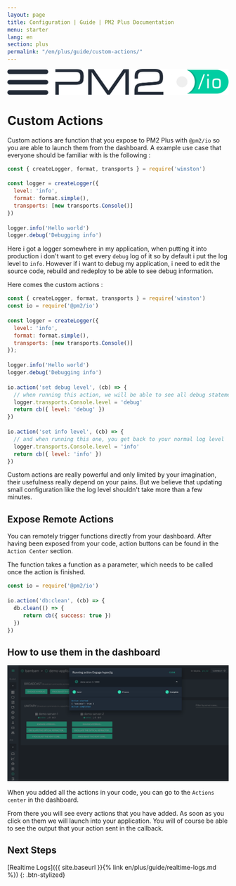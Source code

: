 ```yaml
---
layout: page
title: Configuration | Guide | PM2 Plus Documentation
menu: starter
lang: en
section: plus
permalink: "/en/plus/guide/custom-actions/"
---
```


![pm2io](https://raw.githubusercontent.com/keymetrics/branding/master/logos/pm2ioAPM/io-white.png)

# Custom Actions

Custom actions are function that you expose to PM2 Plus with `@pm2/io` so you are able to launch them from the dashboard.
A example use case that everyone should be familiar with is the following :

```javascript
const { createLogger, format, transports } = require('winston')

const logger = createLogger({
  level: 'info',
  format: format.simple(),
  transports: [new transports.Console()]
})

logger.info('Hello world')
logger.debug('Debugging info')
```

Here i got a logger somewhere in my application, when putting it into production i don't want to get every `debug` log of it so by default i put the log level to `info`.
However if i want to debug my application, i need to edit the source code, rebuild and redeploy to be able to see debug information.

Here comes the custom actions :

```javascript
const { createLogger, format, transports } = require('winston')
const io = require('@pm2/io')

const logger = createLogger({
  level: 'info',
  format: format.simple(),
  transports: [new transports.Console()]
});

logger.info('Hello world')
logger.debug('Debugging info')

io.action('set debug level', (cb) => {
  // when running this action, we will be able to see all debug statement
  logger.transports.Console.level = 'debug'
  return cb({ level: 'debug' })
})

io.action('set info level', (cb) => {
  // and when running this one, you get back to your normal log level
  logger.transports.Console.level = 'info'
  return cb({ level: 'info' })
})
```

Custom actions are really powerful and only limited by your imagination, their usefulness really depend on your pains.
But we believe that updating small configuration like the log level shouldn't take more than a few minutes.

## Expose Remote Actions

You can remotely trigger functions directly from your dashboard. After having been exposed from your code, action buttons can be found in the `Action Center` section.

The function takes a function as a parameter, which needs to be called once the action is finished.

```javascript
const io = require('@pm2/io')

io.action('db:clean', (cb) => {
  db.clean(() => {
     return cb({ success: true })
  })
})
```

## How to use them in the dashboard

![remote action](https://raw.githubusercontent.com/keymetrics/branding/master/screenshots/plus/actionCenter/actionCenter.png)

When you added all the actions in your code, you can go to the `Actions center` in the dashboard.

From there you will see every actions that you have added. As soon as you click on them we will launch into your application.
You will of course be able to see the output that your action sent in the callback.

## Next Steps

[Realtime Logs]({{ site.baseurl }}{% link en/plus/guide/realtime-logs.md %})
{: .btn-stylized}
